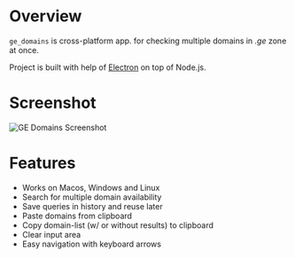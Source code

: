 # Overview

`ge_domains` is cross-platform app. for checking multiple domains in *.ge* zone at once.

Project is built with help of [Electron](https://electronjs.org/) on top of Node.js.

# Screenshot

![GE Domains Screenshot](https://preview.ibb.co/dgK5jb/Screen_Shot_2017_12_06_at_5_58_18_PM.png "GE Domains Screenshot")

# Features

* Works on Macos, Windows and Linux
* Search for multiple domain availability
* Save queries in history and reuse later
* Paste domains from clipboard
* Copy domain-list (w/ or without results) to clipboard
* Clear input area
* Easy navigation with keyboard arrows